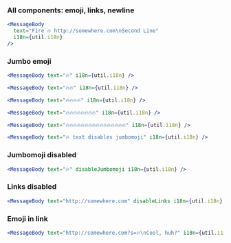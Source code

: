 ### All components: emoji, links, newline

```jsx
<MessageBody
  text="Fire 🔥 http://somewhere.com\nSecond Line"
  i18n={util.i18n}
/>
```

### Jumbo emoji

```jsx
<MessageBody text="🔥" i18n={util.i18n} />
```

```jsx
<MessageBody text="🔥🔥" i18n={util.i18n} />
```

```jsx
<MessageBody text="🔥🔥🔥🔥" i18n={util.i18n} />
```

```jsx
<MessageBody text="🔥🔥🔥🔥🔥🔥🔥🔥" i18n={util.i18n} />
```

```jsx
<MessageBody text="🔥🔥🔥🔥🔥🔥🔥🔥🔥🔥🔥🔥🔥🔥🔥🔥" i18n={util.i18n} />
```

```jsx
<MessageBody text="🔥 text disables jumbomoji" i18n={util.i18n} />
```

### Jumbomoji disabled

```jsx
<MessageBody text="🔥" disableJumbomoji i18n={util.i18n} />
```

### Links disabled

```jsx
<MessageBody text="http://somewhere.com" disableLinks i18n={util.i18n} />
```

### Emoji in link

```jsx
<MessageBody text="http://somewhere.com?s=🔥\nCool, huh?" i18n={util.i18n} />
```
